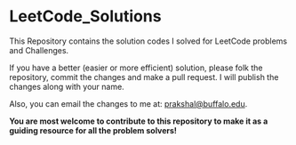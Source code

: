 # LeetCode_Solutions
This Repository contains the solution codes I solved for LeetCode problems and Challenges.

If you have a better (easier or more efficient) solution, please folk the repository, commit the changes and make a pull request. I will publish the changes along with your name.

Also, you can email the changes to me at: <a href="mailto:prakshaljain422@gmail.com">prakshal@buffalo.edu</a>.

<b>You are most welcome to contribute to this repository to make it as a guiding resource for all the problem solvers!</b>
